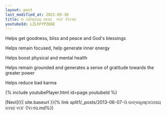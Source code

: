 ```yaml
---
layout: post
last_modified_at: 2021-03-30
title: ଓଁ ଅନିୟମାୟ ନମାହ  ୧୦୮ ଟିମଏସ
youtubeId: LZLhFYPZQ6E
---
```

 
 
Helps get goodness, bliss and peace and God's blessings
 
Helps remain focused, help generate inner energy 
 
Helps boost physical and mental health 
 
Helps remain grounded and generates a sense of gratitude towards the greater power 
 
Helps reduce bad karma
 
 
 
 


{% include youtubePlayer.html id=page.youtubeId %}
 
[Next]({{ site.baseurl }}{% link  split1/_posts/2013-06-07-ଓଁ ଲଙ୍କାଧିଷ୍ଠାଅନାୟ ନମାହ ୧୦୮ ଟିମଏସ.md%})
 
